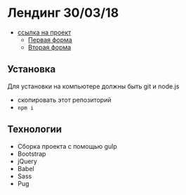 # Лендинг 30/03/18

- [ссылка на проект](https://elukianov12.github.io/landing-310318/build/)
  - [Первая форма](https://elukianov12.github.io/landing-310318/build/first.html)
  - [Вторая форма](https://elukianov12.github.io/landing-310318/build/second.html)

## Установка

Для установки на компьютере должны быть git и node.js

- скопировать этот репозиторий
- `npm i`

## Технологии

- Сборка проекта с помощью gulp
- Bootstrap
- jQuery
- Babel
- Sass
- Pug